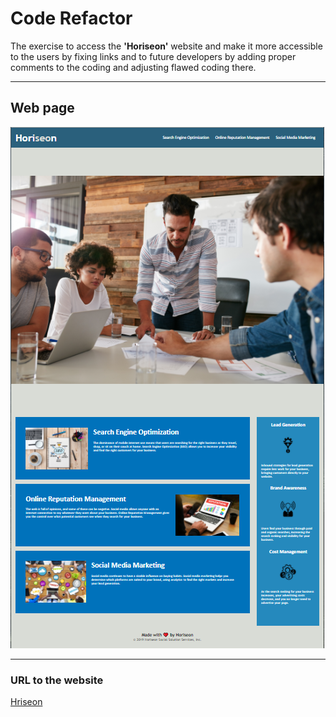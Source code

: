 # Code Refactor

The exercise to access the <b>'Horiseon'</b> website and make it more accessible to the users by fixing links and to future developers by adding proper comments to the coding and adjusting flawed coding there.

<HR>

## Web page

<img src="./assets/images/Horiseon.png" alt="Web page">

<HR>

### URL to the website

<a href="https://manjula85.github.io/mHoriseon/">Hriseon</a>
